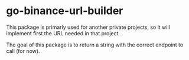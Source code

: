 # go-binance-url-builder

This package is primarly used for another private projects, so it will implement first the URL needed in that project.

The goal of this package is to return a string with the correct endpoint to call (for now).
